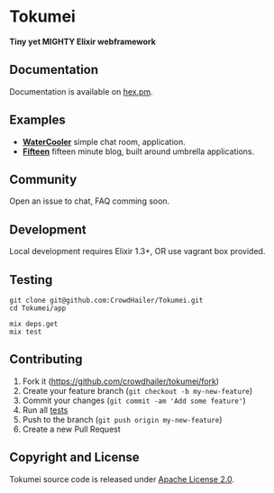 # Tokumei

**Tiny yet MIGHTY Elixir webframework**

## Documentation

Documentation is available on [hex.pm](https://hexdocs.pm/tokumei/readme.html).

## Examples

- **[WaterCooler](water_cooler)** simple chat room, application.
- **[Fifteen](fifteen)** fifteen minute blog, built around umbrella applications.

## Community

Open an issue to chat, FAQ comming soon.

## Development

Local development requires Elixir 1.3+, OR use vagrant box provided.

## Testing

```
git clone git@github.com:CrowdHailer/Tokumei.git
cd Tokumei/app

mix deps.get
mix test
```

## Contributing

1. Fork it (https://github.com/crowdhailer/tokumei/fork)
2. Create your feature branch (`git checkout -b my-new-feature`)
3. Commit your changes (`git commit -am 'Add some feature'`)
4. Run all [tests](#testing)
5. Push to the branch (`git push origin my-new-feature`)
6. Create a new Pull Request

## Copyright and License

Tokumei source code is released under [Apache License 2.0](License).
